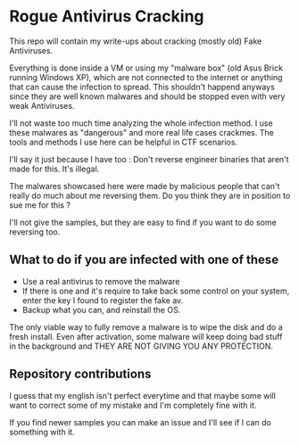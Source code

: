 # Rogue Antivirus Cracking

This repo will contain my write-ups about cracking (mostly old) Fake Antiviruses.

Everything is done inside a VM or using my "malware box" (old Asus Brick running Windows XP), which are not connected to the internet or anything that can cause the infection to spread. This shouldn't happend anyways since they are well known malwares and should be stopped even with very weak Antiviruses.

I'll not waste too much time analyzing the whole infection method. I use these malwares as "dangerous" and more real life cases crackmes. The tools and methods I use here can be helpful in CTF scenarios.

I'll say it just because I have too : Don't reverse engineer binaries that aren't made for this. It's illegal.

The malwares showcased here were made by malicious people that can't really do much about me reversing them. Do you think they are in position to sue me for this ?

I'll not give the samples, but they are easy to find if you want to do some reversing too. 

## What to do if you are infected with one of these

  - Use a real antivirus to remove the malware
  - If there is one and it's require to take back some control on your system, enter the key I found to register the fake av.
  - Backup what you can, and reinstall the OS.

The only viable way to fully remove a malware is to wipe the disk and do a fresh install. Even after activation, some malware will keep doing bad stuff in the background and THEY ARE NOT GIVING YOU ANY PROTECTION.

## Repository contributions

I guess that my english isn't perfect everytime and that maybe some will want to correct some of my mistake and I'm completely fine with it.

If you find newer samples you can make an issue and I'll see if I can do something with it.
